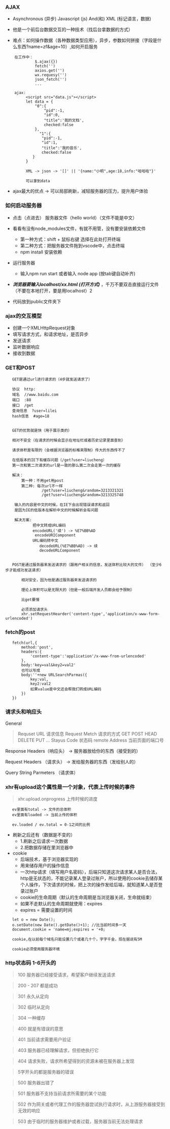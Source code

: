 ### AJAX

   - Asynchronous (异步) Javascript (js)  And(和)  XML (标记语言，数据)

   - 他是一个前后台数据交互的一种技术（找后台拿数据的方式）

   - 难点：如何操作数据（各种数据类型应用），异步，参数如何拼接（字段是什么东西?name=zf&age=10）,如何开启服务


```
    在工作中：
             $.ajax({})
             fetch('')
             axios.get('')
             wx.requesy('')
             json_fetch('')
             ...
    
    ajax:
         <script src="data.js"></script>
         let data = {
             "0":{
                 "pid":-1,
                 "id":0,
                 "title":'我的文档',
                 checked:false
             },
               "1":{
                "pid":-1,
                "id":1,
                "title":'我的音乐',
                checked:false
            }
         }

         XML -> json -> '[]' || '{name:"小明",age:18,info:"哈哈哈"}'

         可以拿到data
```

- ajax最大的优点 -> 可以局部刷新，减轻服务器的压力，提升用户体验

###  如何启动服务器

- 点击（点进去） 服务器文件（hello world）（文件不能是中文）
- 看看有没有node_modules文件，有就不用管，没有要安装依赖文件
   + 第一种方式：shift + 鼠标右键  选择在此处打开终端
   + 第二种方式：把服务器文件拖到vscode中，点击终端
   + npm install  安装依赖

- 运行服务器
  + 输入npm run start  或者输入 node app (按tab键自动补齐)

- ***浏览器要输入localhost/xx.html (打开方式)*** ，千万不要双击直接运行文件（不要在本地打开，要是用localhost）2

- 代码放到public文件夹下

### ajax的交互模型

  - 创建一个XMLHttpRequest对象
  - 填写请求方式，和请求地址，是否异步
  - 发送请求
  - 监听数据响应
  - 接收到数据

### GET和POST

```
   GET是通过url进行请求的（4步就发送请求了）

   协议  http:
   域名  //www.baidu.com
   端口  :88
   接口  /get
   查询信息  ?user=lilei
   hash信息  #age=18


   GET的优势就是快（用于展示类的）

   相对不安全（在请求的时候会显示在地址栏或者历史记录里面查到）

   请求体积是有限的（会根据浏览器的标椎来限制）传大的东西传不了

   在低版本的IE下有缓存问题（/get?user=liucheng）
   第一次和第二次请求的url是一致的那么第二次会走第一次的缓存

   解决： 
       第一种：不用get用post
       第二种: 每次url不一样
                /get?user=liucheng&random=3213321321
                /get?user=liucheng&random=3213325748
    
    输入的内容是中文的时候，在IE下会出现错误请求和返回
    是因为IE的低版本在解析中文的时候解析会有问题

    解决方案:
            把中文转成URL编码
            encodeURL('续') -> %E7%BB%AD
             encodeURIComponent
            URL编码转中文
               decodeURL(%E7%BB%AD) -> 续
               decodeURLComponent


   POST是通过服务器来发送请求的（跟用户相关的信息，发送体积比较大的文件） （至少6步才能成功发送请求）

       相对安全，因为他是通过服务器来发送请求的

       理论上体积可以是无限大的（但是一般后端开发人员都会给予限制）

       比get要慢

       必须添加请求头
       xhr.setRequestHearder('content-type','application/x-www-form-urlencoded')
```
### fetch的post
```
   fetch(url,{
       method:'post',
       headers:{
           'content-type':'application'/x-www-from-urlencoded'
       },
       body:'key=val&key2=val2'
       也可以写成
       body:''+new URLSearchParmas({
           key:val,
           key2:val2
           如果value是中文还会帮我们转成URL编码
       })
   })
```

###  请求头和响应头

General

> Requset  URL  请求信息
> Request  Metch  请求的方式  GET POST HEAD DELETE PUT ...
> Stayus Code  状态码
> remote Address  当前页面的端口号

Response  Headers（响应头） -> 服务器放给你的东西（接受到的）

Request Headers （请求头） -> 发给服务器的东西（发给别人的）

Query String Parmeters （请求体）

### xhr有upload这个属性是一个对象，代表上传时候的事件
>xhr.upload.onprogress  上传时候的进度

``` 
   ev里面有total -> 文件的总体积
   ev里面有loaded -> 当前上传的体积

   ev.loaded / ev.total = 0-1之间的比例
```

- 刷新之后还有（数据是不变的）
   + 1.刷新之后请求一次数据
   + 2.把数据存储在里浏览器中
- cookie
   + 后端技术，基于浏览器实现的
   + 用来储存用户的操作信息
   + 一次http请求（填写用户名密码），后端只知道这次请求某人是否合法，http是无状态的，不能记录某人登录过账户，所以使用的cookie去储存某个人操作，下次请求的时候，把上次的操作发给后端，就知道某人是否登录过账户
   + cookie的生命周期（默认的生命周期是当浏览器关闭，生命就结束）
   + 如果不走默认的生命周期就使用：expires
   + expires = 需要设置的时间
```
   let o = new Date();
   o.setDate(new Date().getDate()+1); //比当前时间多一天
   document.cookie = 'name=mj;expires = '+0;

   cookie,在以前每个域名只能设置几个或者几十个，字字千金，现在据说有5M

   cookie必须使用服务器环境

```


### http状态码  1-6开头的

> 100  服务器已经接受请求，希望客户继续发送请求

> 200 - 207  都是成功

> 301  永久从定向

> 302  临时从定向

> 304  一种缓存

> 400  就是有错误的意思

> 401  当前请求需要用户验证

> 403  服务器已经理解请求，但拒绝执行它

> 404  请求失败，请求所希望得到的资源未被在服务器上发现

> 5字开头的都是服务器的错误

> 500  服务器出错了

> 501  服务器不支持当前请求所需要的某个功能

> 502  作为网关或者代理工作的服务器尝试执行请求时，从上游服务器接受到无效的响应

> 503  由于临时的服务器维护或者过载，服务器当前无法处理请求